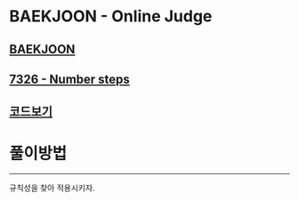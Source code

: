 # BAEKJOON - Online Judge
[BAEKJOON](https://www.acmicpc.net/)
-------------------------------------------
[7326 - Number steps](https://www.acmicpc.net/problem/7326)
-------------------------------------------
[코드보기](https://github.com/kh030728/SW-expert-academy-study-storage/blob/master/kh030728/B7326/B7326.cpp)
-------------------------------------------
# 풀이방법
-------------------------------------------
규칙성을 찾아 적용시키자.
